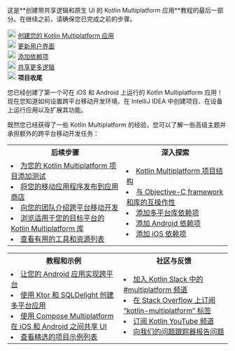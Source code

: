 [//]: # (title: 项目收尾)

<tldr>
    <p>这是**创建带共享逻辑和原生 UI 的 Kotlin Multiplatform 应用**教程的最后一部分。在继续之前，请确保您已完成之前的步骤。</p>
    <p><img src="icon-1-done.svg" width="20" alt="第一步"/> <a href="multiplatform-create-first-app.md">创建您的 Kotlin Multiplatform 应用</a><br/>
       <img src="icon-2-done.svg" width="20" alt="第二步"/> <a href="multiplatform-update-ui.md">更新用户界面</a><br/>
       <img src="icon-3-done.svg" width="20" alt="第三步"/> <a href="multiplatform-dependencies.md">添加依赖项</a><br/>
       <img src="icon-4-done.svg" width="20" alt="第四步"/> <a href="multiplatform-upgrade-app.md">共享更多逻辑</a><br/>
       <img src="icon-5.svg" width="20" alt="第五步"/> <strong>项目收尾</strong><br/>
    </p>
</tldr>

您已经创建了第一个可在 iOS 和 Android 上运行的 Kotlin Multiplatform 应用！现在您知道如何设置跨平台移动开发环境、在 IntelliJ IDEA 中创建项目、在设备上运行应用以及扩展其功能。

既然您已经获得了一些 Kotlin Multiplatform 的经验，您可以了解一些高级主题并承担额外的跨平台移动开发任务：

<table>
   <tr>
      <th>后续步骤</th>
      <th>深入探索</th>
   </tr>
   <tr>
   <td>
     <list>
        <li><a href="multiplatform-run-tests.md">为您的 Kotlin Multiplatform 项目添加测试</a></li>
        <li><a href="multiplatform-publish-apps.md">将您的移动应用程序发布到应用商店</a></li>
        <li><a href="multiplatform-introduce-your-team.md">向您的团队介绍跨平台移动开发</a></li>
        <li><a href="https://klibs.io/">浏览适用于您的目标平台的 Kotlin Multiplatform 库</a></li>
        <li><a href="https://github.com/terrakok/kmm-awesome">查看有用的工具和资源列表</a></li>
     </list>
   </td>
    <td>
     <list>
        <li><a href="multiplatform-discover-project.md">Kotlin Multiplatform 项目结构</a></li>
        <li><a href="https://kotlinlang.org/docs/native-objc-interop.html">与 Objective-C framework 和库的互操作性</a></li>
        <li><a href="multiplatform-add-dependencies.md">添加多平台库依赖项</a></li>        
        <li><a href="multiplatform-android-dependencies.md">添加 Android 依赖项</a></li>
        <li><a href="multiplatform-ios-dependencies.md">添加 iOS 依赖项</a></li>
     </list>
   </td>
   </tr>
</table>

<table>
   <tr>
      <th>教程和示例</th>
      <th>社区与反馈</th>
   </tr>
   <tr>
   <td>
     <list>
        <li><a href="multiplatform-integrate-in-existing-app.md">让您的 Android 应用实现跨平台</a></li>
        <li><a href="multiplatform-ktor-sqldelight.md">使用 Ktor 和 SQLDelight 创建多平台应用</a></li>
        <li><a href="compose-multiplatform-create-first-app.md">使用 Compose Multiplatform 在 iOS 和 Android 之间共享 UI</a></li>
        <li><a href="multiplatform-samples.md">查看精选的项目示例列表</a></li>
     </list>
   </td>
    <td>
     <list>
        <li><a href="https://kotlinlang.slack.com/archives/C3PQML5NU">加入 Kotlin Slack 中的 #multiplatform 频道</a></li>
        <li><a href="https://stackoverflow.com/questions/tagged/kotlin-multiplatform">在 Stack Overflow 上订阅 “kotlin-multiplatform” 标签</a></li>        
        <li><a href="https://www.youtube.com/playlist?list=PLlFc5cFwUnmy_oVc9YQzjasSNoAk4hk_C">订阅 Kotlin YouTube 频道</a></li>
        <li><a href="https://youtrack.jetbrains.com/newIssue?project=KT">向我们的问题跟踪器报告问题</a></li>
     </list>
   </td>
   </tr>
</table>